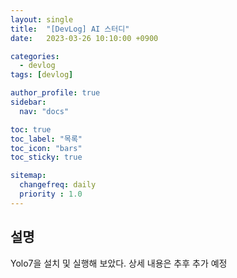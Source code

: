 ```yaml
---
layout: single
title:  "[DevLog] AI 스터디"
date:   2023-03-26 10:10:00 +0900

categories:
  - devlog
tags: [devlog]

author_profile: true
sidebar:
  nav: "docs"

toc: true
toc_label: "목록"
toc_icon: "bars"
toc_sticky: true

sitemap:
  changefreq: daily
  priority : 1.0
---
```


## 설명
Yolo7을 설치 및 실행해 보았다. 상세 내용은 추후 추가 예정